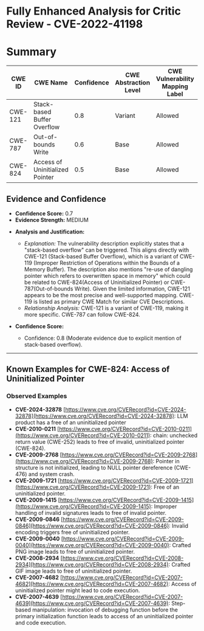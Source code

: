 # Fully Enhanced Analysis for Critic Review - CVE-2022-41198

# Summary
| CWE ID | CWE Name | Confidence | CWE Abstraction Level | CWE Vulnerability Mapping Label | CWE-Vulnerability Mapping Notes |
|---|---|---|---|---|---|
| CWE-121 | Stack-based Buffer Overflow | 0.8 | Variant | Allowed | Primary CWE |
| CWE-787 | Out-of-bounds Write | 0.6 | Base | Allowed | Secondary Candidate |
| CWE-824 | Access of Uninitialized Pointer | 0.5 | Base | Allowed | Secondary Candidate |

## Evidence and Confidence

*   **Confidence Score:** 0.7
*   **Evidence Strength:** MEDIUM

- **Analysis and Justification:**  
  - *Explanation:* The vulnerability description explicitly states that a "stack-based overflow" can be triggered. This aligns directly with CWE-121 (Stack-based Buffer Overflow), which is a variant of CWE-119 (Improper Restriction of Operations within the Bounds of a Memory Buffer). The description also mentions "re-use of dangling pointer which refers to overwritten space in memory" which could be related to CWE-824(Access of Uninitialized Pointer) or CWE-787(Out-of-bounds Write). Given the limited information, CWE-121 appears to be the most precise and well-supported mapping. CWE-119 is listed as primary CWE Match for similar CVE Descriptions.
  - *Relationship Analysis:* CWE-121 is a variant of CWE-119, making it more specific. CWE-787 can follow CWE-824.

- **Confidence Score:**  
  - Confidence: 0.8 (Moderate evidence due to explicit mention of stack-based overflow).

---



## Known Examples for CWE-824: Access of Uninitialized Pointer
### Observed Examples
- **CVE-2024-32878** [https://www.cve.org/CVERecord?id=CVE-2024-32878](https://www.cve.org/CVERecord?id=CVE-2024-32878): LLM product has a free of an uninitialized pointer
- **CVE-2010-0211** [https://www.cve.org/CVERecord?id=CVE-2010-0211](https://www.cve.org/CVERecord?id=CVE-2010-0211): chain: unchecked return value (CWE-252) leads to free of invalid, uninitialized pointer (CWE-824).
- **CVE-2009-2768** [https://www.cve.org/CVERecord?id=CVE-2009-2768](https://www.cve.org/CVERecord?id=CVE-2009-2768): Pointer in structure is not initialized, leading to NULL pointer dereference (CWE-476) and system crash.
- **CVE-2009-1721** [https://www.cve.org/CVERecord?id=CVE-2009-1721](https://www.cve.org/CVERecord?id=CVE-2009-1721): Free of an uninitialized pointer.
- **CVE-2009-1415** [https://www.cve.org/CVERecord?id=CVE-2009-1415](https://www.cve.org/CVERecord?id=CVE-2009-1415): Improper handling of invalid signatures leads to free of invalid pointer.
- **CVE-2009-0846** [https://www.cve.org/CVERecord?id=CVE-2009-0846](https://www.cve.org/CVERecord?id=CVE-2009-0846): Invalid encoding triggers free of uninitialized pointer.
- **CVE-2009-0040** [https://www.cve.org/CVERecord?id=CVE-2009-0040](https://www.cve.org/CVERecord?id=CVE-2009-0040): Crafted PNG image leads to free of uninitialized pointer.
- **CVE-2008-2934** [https://www.cve.org/CVERecord?id=CVE-2008-2934](https://www.cve.org/CVERecord?id=CVE-2008-2934): Crafted GIF image leads to free of uninitialized pointer.
- **CVE-2007-4682** [https://www.cve.org/CVERecord?id=CVE-2007-4682](https://www.cve.org/CVERecord?id=CVE-2007-4682): Access of uninitialized pointer might lead to code execution.
- **CVE-2007-4639** [https://www.cve.org/CVERecord?id=CVE-2007-4639](https://www.cve.org/CVERecord?id=CVE-2007-4639): Step-based manipulation: invocation of debugging function before the primary initialization function leads to access of an uninitialized pointer and code execution.
